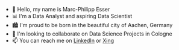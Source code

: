 - 👋 Hello, my name is Marc-Philipp Esser
- 📊 I'm a Data Analyst and aspiring Data Scientist
- 🏙 I'm proud to be born in the beautiful city of Aachen, Germany 
- 🔎 I'm looking to collaborate on Data Science Projects in Cologne
- 📫 You can reach me on [LinkedIn](https://www.linkedin.com/in/marc-philipp-esser-692458157/) or [Xing](https://www.xing.com/profile/MarcPhilipp_Esser/cv)

<!---
m-p-esser/m-p-esser is a ✨ special ✨ repository because its `README.md` (this file) appears on your GitHub profile.
You can click the Preview link to take a look at your changes.
--->
